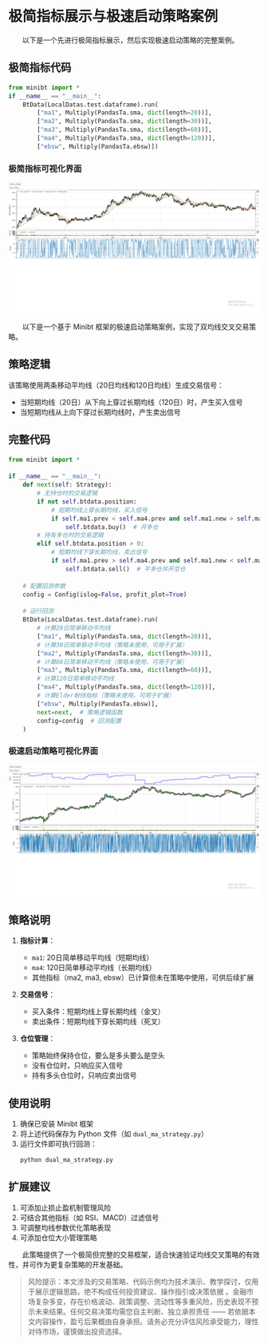 # **极简指标展示与极速启动策略案例**
&emsp;&emsp;以下是一个先进行极简指标展示，然后实现极速启动策略的完整案例。

## 极简指标代码
```python
from minibt import *
if __name__ == "__main__":
    BtData(LocalDatas.test.dataframe).run(
        ["ma1", Multiply(PandasTa.sma, dict(length=20))],
        ["ma2", Multiply(PandasTa.sma, dict(length=30))],
        ["ma3", Multiply(PandasTa.sma, dict(length=60))],
        ["ma4", Multiply(PandasTa.sma, dict(length=120))],
        ["ebsw", Multiply(PandasTa.ebsw)])
```
### 极简指标可视化界面

![极简指标可视化界面](../plot/1_4_1.png)

&emsp;&emsp;以下是一个基于 Minibt 框架的极速启动策略案例，实现了双均线交叉交易策略。

## 策略逻辑

该策略使用两条移动平均线（20日均线和120日均线）生成交易信号：
- 当短期均线（20日）从下向上穿过长期均线（120日）时，产生买入信号
- 当短期均线从上向下穿过长期均线时，产生卖出信号

## 完整代码

```python
from minibt import *

if __name__ == "__main__":
    def next(self: Strategy):
        # 无持仓时的交易逻辑
        if not self.btdata.position:
            # 短期均线上穿长期均线，买入信号
            if self.ma1.prev < self.ma4.prev and self.ma1.new > self.ma4.new:
                self.btdata.buy()  # 开多仓
        # 持有多仓时的交易逻辑
        elif self.btdata.position > 0:
            # 短期均线下穿长期均线，卖出信号
            if self.ma1.prev > self.ma4.prev and self.ma1.new < self.ma4.new:
                self.btdata.sell()  # 平多仓并开空仓
    
    # 配置回测参数
    config = Config(islog=False, profit_plot=True)
    
    # 运行回测
    BtData(LocalDatas.test.dataframe).run(
        # 计算20日简单移动平均线
        ["ma1", Multiply(PandasTa.sma, dict(length=20))],
        # 计算30日简单移动平均线（策略未使用，可用于扩展）
        ["ma2", Multiply(PandasTa.sma, dict(length=30))],
        # 计算60日简单移动平均线（策略未使用，可用于扩展）
        ["ma3", Multiply(PandasTa.sma, dict(length=60))],
        # 计算120日简单移动平均线
        ["ma4", Multiply(PandasTa.sma, dict(length=120))],
        # 计算Elder射线指标（策略未使用，可用于扩展）
        ["ebsw", Multiply(PandasTa.ebsw)],
        next=next,  # 策略逻辑函数
        config=config  # 回测配置
    )
```
### 极速启动策略可视化界面

![极速启动策略可视化界面](../plot/1_4_2.png)

## 策略说明

1. **指标计算**：
   - `ma1`: 20日简单移动平均线（短期均线）
   - `ma4`: 120日简单移动平均线（长期均线）
   - 其他指标（ma2, ma3, ebsw）已计算但未在策略中使用，可供后续扩展

2. **交易信号**：
   - 买入条件：短期均线上穿长期均线（金叉）
   - 卖出条件：短期均线下穿长期均线（死叉）

3. **仓位管理**：
   - 策略始终保持仓位，要么是多头要么是空头
   - 没有仓位时，只响应买入信号
   - 持有多头仓位时，只响应卖出信号

## 使用说明

1. 确保已安装 Minibt 框架
2. 将上述代码保存为 Python 文件（如 `dual_ma_strategy.py`）
3. 运行文件即可执行回测：
   ```bash
   python dual_ma_strategy.py
   ```

## 扩展建议

1. 可添加止损止盈机制管理风险
2. 可结合其他指标（如 RSI、MACD）过滤信号
3. 可调整均线参数优化策略表现
4. 可添加仓位大小管理策略

&emsp;&emsp;此策略提供了一个极简但完整的交易框架，适合快速验证均线交叉策略的有效性，并可作为更复杂策略的开发基础。

> 风险提示：本文涉及的交易策略、代码示例均为技术演示、教学探讨，仅用于展示逻辑思路，绝不构成任何投资建议、操作指引或决策依据 。金融市场复杂多变，存在价格波动、政策调整、流动性等多重风险，历史表现不预示未来结果。任何交易决策均需您自主判断、独立承担责任 —— 若依据本文内容操作，盈亏后果概由自身承担。请务必充分评估风险承受能力，理性对待市场，谨慎做出投资选择。
